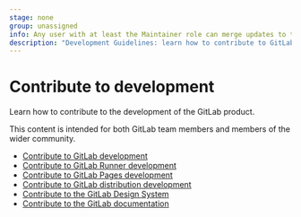 ```yaml
---
stage: none
group: unassigned
info: Any user with at least the Maintainer role can merge updates to this content. For details, see https://docs.gitlab.com/ee/development/development_processes.html#development-guidelines-review.
description: "Development Guidelines: learn how to contribute to GitLab."
---
```


# Contribute to development

Learn how to contribute to the development of the GitLab product.

This content is intended for both GitLab team members and members of the wider community.

- [Contribute to GitLab development](contributing/index.md)
- [Contribute to GitLab Runner development](https://docs.gitlab.com/runner/development/)
- [Contribute to GitLab Pages development](pages/index.md)
- [Contribute to GitLab distribution development](distribution/index.md)
- [Contribute to the GitLab Design System](https://design.gitlab.com/get-started/contributing/)
- [Contribute to the GitLab documentation](documentation/index.md)
